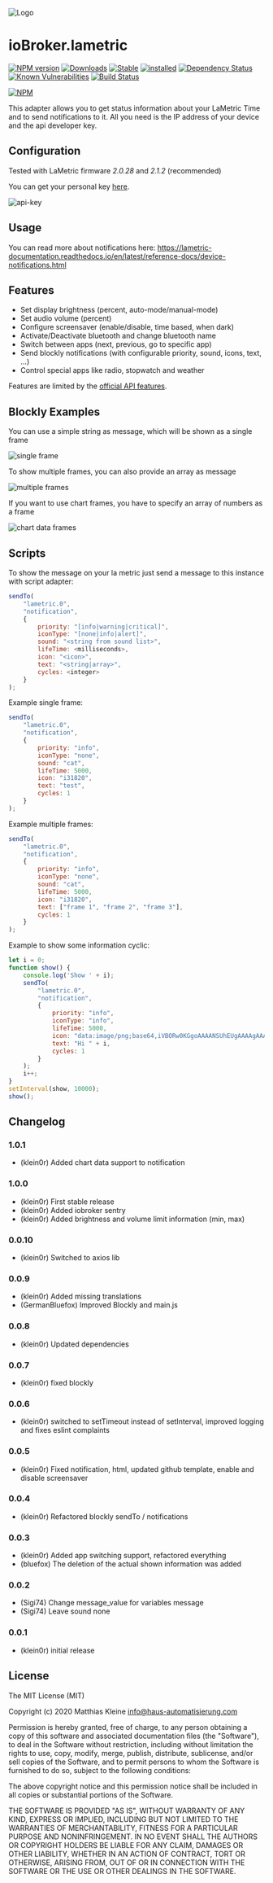 ![Logo](admin/lametric.png)

# ioBroker.lametric

[![NPM version](http://img.shields.io/npm/v/iobroker.lametric.svg)](https://www.npmjs.com/package/iobroker.lametric)
[![Downloads](https://img.shields.io/npm/dm/iobroker.lametric.svg)](https://www.npmjs.com/package/iobroker.lametric)
[![Stable](http://iobroker.live/badges/lametric-stable.svg)](http://iobroker.live/badges/lametric-stable.svg)
[![installed](http://iobroker.live/badges/lametric-installed.svg)](http://iobroker.live/badges/lametric-installed.svg)
[![Dependency Status](https://img.shields.io/david/klein0r/iobroker.lametric.svg)](https://david-dm.org/klein0r/iobroker.lametric)
[![Known Vulnerabilities](https://snyk.io/test/github/klein0r/ioBroker.lametric/badge.svg)](https://snyk.io/test/github/klein0r/ioBroker.lametric)
[![Build Status](http://img.shields.io/travis/klein0r/ioBroker.lametric.svg)](https://travis-ci.org/klein0r/ioBroker.lametric)

[![NPM](https://nodei.co/npm/iobroker.lametric.png?downloads=true)](https://nodei.co/npm/iobroker.lametric/)

This adapter allows you to get status information about your LaMetric Time and to send notifications to it.
All you need is the IP address of your device and the api developer key.

## Configuration

Tested with LaMetric firmware *2.0.28* and *2.1.2* (recommended)

You can get your personal key [here](https://developer.lametric.com/).

![api-key](docs/apiKey.png)

## Usage

You can read more about notifications here: https://lametric-documentation.readthedocs.io/en/latest/reference-docs/device-notifications.html

## Features

- Set display brightness (percent, auto-mode/manual-mode)
- Set audio volume (percent)
- Configure screensaver (enable/disable, time based, when dark)
- Activate/Deactivate bluetooth and change bluetooth name
- Switch between apps (next, previous, go to specific app)
- Send blockly notifications (with configurable priority, sound, icons, text, ...)
- Control special apps like radio, stopwatch and weather

Features are limited by the [official API features](https://lametric-documentation.readthedocs.io/en/latest/reference-docs/lametric-time-reference.html).

## Blockly Examples

You can use a simple string as message, which will be shown as a single frame

![single frame](docs/blockly1.png)

To show multiple frames, you can also provide an array as message

![multiple frames](docs/blockly2.png)

If you want to use chart frames, you have to specify an array of numbers as a frame

![chart data frames](docs/blockly3.png)

## Scripts

To show the message on your la metric just send a message to this instance with script adapter:

```JavaScript
sendTo(
    "lametric.0",
    "notification",
    {
        priority: "[info|warning|critical]",
        iconType: "[none|info|alert]",
        sound: "<string from sound list>",
        lifeTime: <milliseconds>,
        icon: "<icon>",
        text: "<string|array>",
        cycles: <integer>
    }
);
```

Example single frame:

```JavaScript
sendTo(
    "lametric.0",
    "notification",
    {
        priority: "info",
        iconType: "none",
        sound: "cat",
        lifeTime: 5000,
        icon: "i31820",
        text: "test",
        cycles: 1
    }
);
```

Example multiple frames:

```JavaScript
sendTo(
    "lametric.0",
    "notification",
    {
        priority: "info",
        iconType: "none",
        sound: "cat",
        lifeTime: 5000,
        icon: "i31820",
        text: ["frame 1", "frame 2", "frame 3"],
        cycles: 1
    }
);
```

Example to show some information cyclic:

```JavaScript
let i = 0;
function show() {
    console.log('Show ' + i);
    sendTo(
        "lametric.0",
        "notification",
        {
            priority: "info",
            iconType: "info",
            lifeTime: 5000,
            icon: "data:image/png;base64,iVBORw0KGgoAAAANSUhEUgAAAAgAAAAICAIAAABLbSncAAAAAXNSR0IArs4c6QAAAARnQU1BAACxjwv8YQUAAAAJcEhZcwAADsMAAA7DAcdvqGQAAAAYdEVYdFNvZnR3YXJlAHBhaW50Lm5ldCA0LjEuNWRHWFIAAAAySURBVBhXY4AAYdcKk1lngCSUDwHIfAQbzgLqgDCgIqRLwFkQCYQoBAD5EATl4wQMDADhuxQzaDgX0gAAAABJRU5ErkJggg==",
            text: "Hi " + i,
            cycles: 1
        }
    );
    i++;
}
setInterval(show, 10000);
show();
```

## Changelog

### 1.0.1

* (klein0r) Added chart data support to notification

### 1.0.0

* (klein0r) First stable release
* (klein0r) Added iobroker sentry
* (klein0r) Added brightness and volume limit information (min, max)

### 0.0.10

* (klein0r) Switched to axios lib

### 0.0.9

* (klein0r) Added missing translations
* (GermanBluefox) Improved Blockly and main.js

### 0.0.8

* (klein0r) Updated dependencies

### 0.0.7

* (klein0r) fixed blockly

### 0.0.6

* (klein0r) switched to setTimeout instead of setInterval, improved logging and fixes eslint complaints

### 0.0.5

* (klein0r) Fixed notification, html, updated github template, enable and disable screensaver

### 0.0.4

* (klein0r) Refactored blockly sendTo / notifications

### 0.0.3

* (klein0r) Added app switching support, refactored everything
* (bluefox) The deletion of the actual shown information was added

### 0.0.2

* (Sigi74) Change message_value for variables message
* (Sigi74) Leave sound none

### 0.0.1

* (klein0r) initial release

## License

The MIT License (MIT)

Copyright (c) 2020 Matthias Kleine <info@haus-automatisierung.com>

Permission is hereby granted, free of charge, to any person obtaining a copy
of this software and associated documentation files (the "Software"), to deal
in the Software without restriction, including without limitation the rights
to use, copy, modify, merge, publish, distribute, sublicense, and/or sell
copies of the Software, and to permit persons to whom the Software is
furnished to do so, subject to the following conditions:

The above copyright notice and this permission notice shall be included in
all copies or substantial portions of the Software.

THE SOFTWARE IS PROVIDED "AS IS", WITHOUT WARRANTY OF ANY KIND, EXPRESS OR
IMPLIED, INCLUDING BUT NOT LIMITED TO THE WARRANTIES OF MERCHANTABILITY,
FITNESS FOR A PARTICULAR PURPOSE AND NONINFRINGEMENT. IN NO EVENT SHALL THE
AUTHORS OR COPYRIGHT HOLDERS BE LIABLE FOR ANY CLAIM, DAMAGES OR OTHER
LIABILITY, WHETHER IN AN ACTION OF CONTRACT, TORT OR OTHERWISE, ARISING FROM,
OUT OF OR IN CONNECTION WITH THE SOFTWARE OR THE USE OR OTHER DEALINGS IN
THE SOFTWARE.

